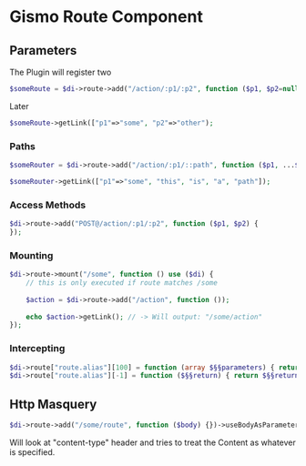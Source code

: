 # Gismo Route Component


## Parameters

The Plugin will register two


```php
$someRoute = $di->route->add("/action/:p1/:p2", function ($p1, $p2=null))->bind("someName");
```

Later

```php
$someRoute->getLink(["p1"=>"some", "p2"=>"other");
```


### Paths

```php
$someRouter = $di->route->add("/action/:p1/::path", function ($p1, ...$path));

$someRouter->getLink(["p1"=>"some", "this", "is", "a", "path"]);
```

### Access Methods

```php
$di->route->add("POST@/action/:p1/:p2", function ($p1, $p2) {
});
```


### Mounting

```php
$di->route->mount("/some", function () use ($di) {
    // this is only executed if route matches /some
    
    $action = $di->route->add("/action", function ());
    
    echo $action->getLink(); // -> Will output: "/some/action"
});
```


### Intercepting

```php
$di->route["route.alias"][100] = function (array $§§parameters) { return $§§parameters; };
$di->route["route.alias"][-1] = function ($§§return) { return $§§return };
```


## Http Masquery

```php
$di->route->add("/some/route", function ($body) {})->useBodyAsParameter("body");
```

Will look at "content-type" header and tries to treat the Content
as whatever is specified.


